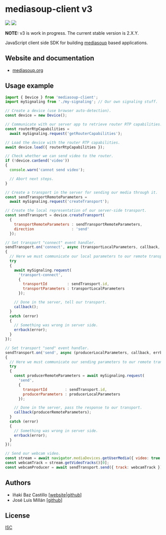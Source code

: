 # mediasoup-client v3

[![][npm-shield-mediasoup-client]][npm-mediasoup-client]
[![][travis-ci-shield-mediasoup-client]][travis-ci-mediasoup-client]

**NOTE:** v3 is work in progress. The current stable version is 2.X.Y.

<!--
[![][npm-shield-mediasoup-client]][npm-mediasoup-client]
-->

JavaScript client side SDK for building [mediasoup](https://mediasoup.org) based applications.


## Website and documentation

* [mediasoup.org][mediasoup-website]


## Usage example

```js
import { Device } from 'mediasoup-client';
import mySignaling from './my-signaling'; // Our own signaling stuff.

// Create a device (use browser auto-detection).
const device = new Device();

// Communicate with our server app to retrieve router RTP capabilities.
const routerRtpCapabilities = 
  await mySignaling.request('getRouterCapabilities');

// Load the device with the router RTP capabilities.
await device.load({ routerRtpCapabilities });

// Check whether we can send video to the router.
if (!device.canSend('video'))
{
  console.warn('cannot send video');

  // Abort next steps.
}

// Create a transport in the server for sending our media through it.
const sendTransportRemoteParameters = 
  await mySignaling.request('createTransport');

// Create the local representation of our server-side transport.
const sendTransport = device.createTransport(
  {
    transportRemoteParameters : sendTransportRemoteParameters,
    direction                 : 'send'
  });

// Set transport "connect" event handler.
sendTransport.on('connect', async (transportLocalParameters, callback, errback) =>
{
  // Here we must communicate our local parameters to our remote transport.
  try
  {
    await mySignaling.request(
      'transport-connect',
      { 
        transportId         : sendTransport.id,
        transportParameters : transportLocalParameters
      });

    // Done in the server, tell our transport.
    callback();
  }
  catch (error)
  {
    // Something was wrong in server side.
    errback(error);
  }
});

// Set transport "send" event handler.
sendTransport.on('send', async (producerLocalParameters, callback, errback) =>
{
  // Here we must communicate our sending parameters to our remote transport.
  try
  {
    const producerRemoteParameters = await mySignaling.request(
      'send',
      { 
        transportId        : sendTransport.id,
        producerParameters : producerLocalParameters
      });

    // Done in the server, pass the response to our transport.
    callback(producerRemoteParameters);
  }
  catch (error)
  {
    // Something was wrong in server side.
    errback(error);
  }
});

// Send our webcam video.
const stream = await navigator.mediaDevices.getUserMedia({ video: true });
const webcamTrack = stream.getVideoTracks()[0];
const webcamProducer = await sendTransport.send({ track: webcamTrack });
```


## Authors

* Iñaki Baz Castillo [[website](https://inakibaz.me)|[github](https://github.com/ibc/)]
* José Luis Millán [[github](https://github.com/jmillan/)]


## License

[ISC](./LICENSE)




[mediasoup-website]: https://mediasoup.org
[npm-shield-mediasoup-client]: https://img.shields.io/npm/v/mediasoup-client.svg
[npm-mediasoup-client]: https://npmjs.org/package/mediasoup-client
[travis-ci-shield-mediasoup-client]: https://travis-ci.com/versatica/mediasoup-client.svg?branch=master
[travis-ci-mediasoup-client]: https://travis-ci.com/versatica/mediasoup-client
